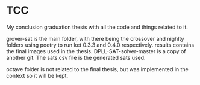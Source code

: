 # TCC
My conclusion graduation thesis with all the code and things related to it.

grover-sat is the main folder, with there being the crossover and nighlty folders using poetry to run ket 0.3.3 and 0.4.0 respectively. 
results contains the final images used in the thesis.
DPLL-SAT-solver-master is a copy of another git.
The sats.csv file is the generated sats used.

octave folder is not related to the final thesis, but was implemented in the context so it will be kept.
